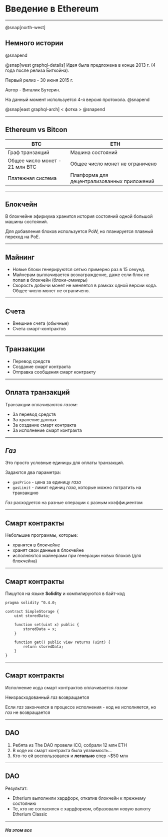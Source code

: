 # Введение в Ethereum 

---

@snap[north-west]
## Немного истории
@snapend

@snap[west graphql-details]
Идея была предложена в конце 2013 г. (4 года после релиза Биткойна).

Первый релиз - 30 июня 2015 г.

Автор - Виталик Бутерин.

На данный момент используется 4-я версия протокола.
@snapend

@snap[east graphql-arch]
< фотка > 
@snapend



---

## Ethereum vs Bitcon

| BTC                            | ETH                                         |
|--------------------------------|---------------------------------------------|
| Граф транзакций                | Машина состояний                            |
| Общее число монет - 21 млн BTC | Общее число монет не ограничено             |
| Платежная система              | Платформа для децентрализованных приложений |

---

## Блокчейн

В блокчейне эфириума хранится история состояний одной большой машины состояний.

Для добавления блоков используется PoW, но планируется плавный переход на PoE.

---

## Майнинг

* Новые блоки генерируются сетью примерно раз в 15 секунд.
* Майнерам выплачивается вознаграждение, даже если блок не попал в блокчейн (блоки-*оммеры*)
* Скорость добычи монет не меняется в рамках одной версии кода. Общее число монет не ограничено.

---

## Счета

* Внешние счета (обычные)
* Счета смарт-контрактов

---

## Транзакции

* Перевод средств
* Создание смарт контракта
* Отправка сообщения смарт контракту

---

## Оплата транзакций

Транзакции оплачиваются *газом*:

* За перевод средств
* За хранение данных
* За создание смарт контракта
* За исполнение смарт контракта

---

## *Газ*

Это просто условные единицы для оплаты транзакций.

Задаются два параметра:

* `gasPrice` - цена за единицу *газа*
* `gasLimit` - лимит единиц *газа*, которые можно потратить на транзакцию

*Газ* расходуется на разные операции с разным коэффициентом

---

## Смарт контракты

Небольшие программы, которые:

* хранятся в блокчейне
* хранят свои данные в блокчейне
* исполняются майнерами при генерации новых блоков (для блокчейна)

---

## Смарт контракты

Пишутся на языке **Solidity** и компилируются в байт-код

```solidity
pragma solidity ^0.4.0;

contract SimpleStorage {
    uint storedData;

    function set(uint x) public {
        storedData = x;
    }

    function get() public view returns (uint) {
        return storedData;
    }
}
```

---

## Смарт контракты

Исполнение кода смарт контрактов оплачивается *газом*

Неизрасходованный *газ* возвращается

Если *газ* закончился в процессе исполнения - код не исполняется, но *газ* не возвращается

---

## DAO

1. Ребята из The DAO провели ICO, собрали 12 млн ETH
2. В коде их смарт контракта была уязвимость...
3. Кто-то ей воспользовался и **легально** спер ~$50 млн 

---

## DAO

Результат:

* Etherium выполнили хардфорк, откатив блокчейн к прежнему состоянию
* Те, кто не согласился с хардфорком, образовали новую валюту Etherium Classic

---

##### На этом все
